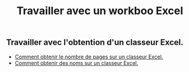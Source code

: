 ﻿---
title: Travailler avec un workboo Excel
second_title: Aspose.Cells Cloud Documen
linktitle: Ge
type: docs
url: /fr/workbook/get/
keywords: Working with getting on an Excel workbook
description: Aspose.Cells Prise en charge de Cloud REST API pour l'obtention d'un classeur Excel. Le SDK prend en charge différents types de langages de développement. Ils incluent Android, C#, Go, Java, NodeJS, Perl, PHP, Python, Ruby et Swift.
weight: 100
kwords: Excel, Office Cloud, REST API, feuille de calcul, PDF, CSV, Json, Markdwon, utilisation d'un classeur Excel
---
## Travailler avec l'obtention d'un classeur Excel.

- [Comment obtenir le nombre de pages sur un classeur Excel.](/cells/fr/workbook/get/page-count/)
- [Comment obtenir des noms sur un classeur Excel.](/cells/fr/workbook/get/names/)
